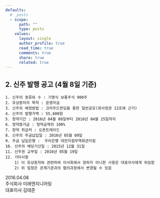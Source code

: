 ```yaml
---
defaults:
  # _posts
  - scope:
      path: ""
      type: posts
    values:
      layout: single
      author_profile: true
      read_time: true
      comments: true
      share: true
      related: true
---
```


## 2. 신주 발행 공고 (4월 8일 기준)
    1. 신주의 종류와 수 : 기명식 보통주식 900주
    2. 유상증자의 목적 : 운영자금
    3. 신주의 배정방법 : 크라우드펀딩을 통한 일반공모(회사정관 12조에 근거) 
    4. 신주의 발행가액 : 55,600원 
    5. 청약기간 : 2016년 04월 08일부터 2016년 04월 25일까지
    6. 청약증거금 : 청약금액의 100%
    7. 청약 취급처 : 오픈트레이드  
    8. 신주의 주금납입일 : 2016년 05월 09일
    9. 주금 납입은행 :  우리은행 대전지점무역회관지점
    10. 신주의 배당기산일 : 2015년 12월 31일
    11. 신주권 교부일 : 2016년 05월 19일
    12. 기타사항 
        1) 이 유상증자와 관련하여 이사회에서 정하지 아니한 사항은 대표이사에게 위임함
        2) 위 일정은 관계기관과의 협의과정에서 변경될 수 있음

2016.04.08 <br>
주식회사 미래엔지니어링 <br>
대표이사 김태준
